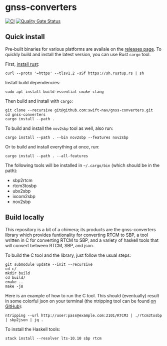 gnss-converters
===========

[![CI](https://github.com/swift-nav/gnss-converters/actions/workflows/ci.yaml/badge.svg)](https://github.com/swift-nav/gnss-converters/actions/workflows/ci.yaml)
[![Quality Gate Status](https://sonarcloud.io/api/project_badges/measure?project=swift-nav_gnss-converters&metric=alert_status)](https://sonarcloud.io/dashboard?id=swift-nav_gnss-converters)

## Quick install

Pre-built binaries for various platforms are availale on the [releases page][5].
To quickly build and install the latest version, you can use Rust `cargo` tool.

First, [install rust][6]:

```
curl --proto '=https' --tlsv1.2 -sSf https://sh.rustup.rs | sh
```

Install build dependencies:

```
sudo apt install build-essential cmake clang
```

Then build and install with `cargo`:

```
git clone --recursive git@github.com:swift-nav/gnss-converters.git
cd gnss-converters
cargo install --path .
```

To build and install the `nov2sbp` tool as well, also run:

```
cargo install --path . --bin nov2sbp --features nov2sbp
```

Or to build and install everything at once, run:

```
cargo install --path . --all-features
```

The following tools will be installed in `~/.cargo/bin` (which should be in the path):

- sbp2rtcm
- rtcm3tosbp
- ubx2sbp
- ixcom2sbp
- nov2sbp

## Build locally

This repository is a bit of a chimera; its products are the
gnss-converters library which provides funtionality for converting
RTCM to SBP, a tool written in C for converting RTCM to SBP, and a
variety of haskell tools that will convert between RTCM, SBP, and
json.

To build the C tool and the library, just follow the usual steps:

```
git submodule update --init --recursive
cd c/
mkdir build
cd build/
cmake ..
make -j8
```

Here is an example of how to run the C tool.  This should (eventually)
result in some colorful json on your terminal (the ntripping tool
can be found [on GitHub](https://github.com/swift-nav/ntripping)):

```
ntripping --url http://user:pass@example.com:2101/RTCM3 | ./rtcm3tosbp | sbp2json | jq .
```

To install the Haskell tools:

```
stack install --resolver lts-10.10 sbp rtcm
```

[5]: https://github.com/swift-nav/gnss-converters/releases
[6]: https://www.rust-lang.org/tools/install
